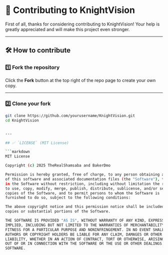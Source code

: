 # 🤝 Contributing to KnightVision

First of all, thanks for considering contributing to KnightVision! Your help is greatly appreciated and will make this project even stronger.

---

## 🛠️ How to contribute

### 1️⃣ Fork the repository

Click the **Fork** button at the top right of the repo page to create your own copy.

---

### 2️⃣ Clone your fork

```bash
git clone https://github.com/yourusername/KnightVision.git
cd KnightVision


---

## ✅ `LICENSE` (MIT License)

```markdown
MIT License

Copyright (c) 2025 TheRealShamsaba and BakerDmo

Permission is hereby granted, free of charge, to any person obtaining a copy
of this software and associated documentation files (the "Software"), to deal
in the Software without restriction, including without limitation the rights
to use, copy, modify, merge, publish, distribute, sublicense, and/or sell
copies of the Software, and to permit persons to whom the Software is
furnished to do so, subject to the following conditions:

The above copyright notice and this permission notice shall be included in all
copies or substantial portions of the Software.

THE SOFTWARE IS PROVIDED "AS IS", WITHOUT WARRANTY OF ANY KIND, EXPRESS OR
IMPLIED, INCLUDING BUT NOT LIMITED TO THE WARRANTIES OF MERCHANTABILITY,
FITNESS FOR A PARTICULAR PURPOSE AND NONINFRINGEMENT. IN NO EVENT SHALL THE
AUTHORS OR COPYRIGHT HOLDERS BE LIABLE FOR ANY CLAIM, DAMAGES OR OTHER
LIABILITY, WHETHER IN AN ACTION OF CONTRACT, TORT OR OTHERWISE, ARISING FROM,
OUT OF OR IN CONNECTION WITH THE SOFTWARE OR THE USE OR OTHER DEALINGS IN THE
SOFTWARE.
